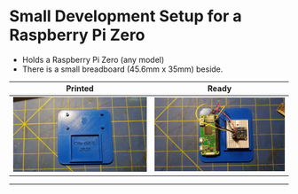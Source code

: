 # Small Development Setup for a Raspberry Pi Zero
- Holds a Raspberry Pi Zero (any model)
- There is a small breadboard (45.6mm x 35mm) beside.

| Printed                          | Ready                        |
|:--------------------------------:|:----------------------------:|
| ![Printed](./images/printed.jpg) | ![Ready](./images/ready.jpg) |

---

